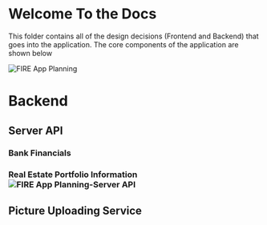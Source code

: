 # Welcome To the Docs

This folder contains all of the design decisions (Frontend and Backend) that goes into the application. 
The core components of the application are shown below

![FIRE App Planning](https://user-images.githubusercontent.com/59156097/209717036-32dd4cca-7e2b-48cc-bd56-9097e9513a6e.jpg)

# Backend

## Server API

### Bank Financials

### Real Estate Portfolio Information![FIRE App Planning-Server API](https://user-images.githubusercontent.com/59156097/210192954-6d329d17-da62-42b8-aef4-37e7f46fa05f.jpg)


## Picture Uploading Service

